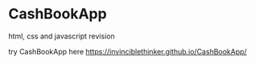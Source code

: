 # CashBookApp
html, css and javascript revision

try CashBookApp here https://invinciblethinker.github.io/CashBookApp/

